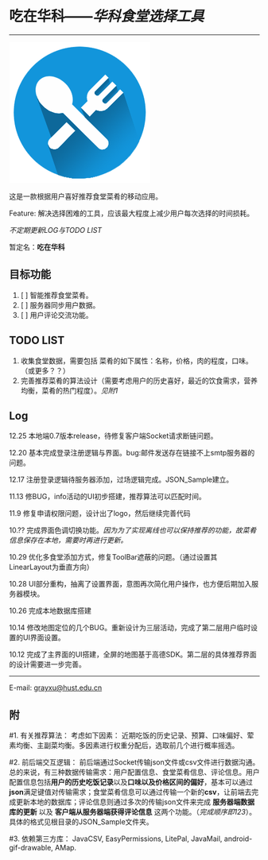 # 吃在华科——*华科食堂选择工具*

--------

![LOGO](https://github.com/GrayXu/HustEating/raw/master/Android/app/src/main/res/drawable/main.png)

这是一款根据用户喜好推荐食堂菜肴的移动应用。

Feature: 解决选择困难的工具，应该最大程度上减少用户每次选择的时间损耗。

*不定期更新LOG与TODO LIST*

暂定名：**吃在华科**



目标功能
-----

1. [ ] 智能推荐食堂菜肴。
2. [ ] 服务器同步用户数据。
3. [ ] 用户评论交流功能。

TODO LIST
-----

1. 收集食堂数据，需要包括 菜肴的如下属性：名称，价格，肉的程度，口味。（或更多？？）
2. 完善推荐菜肴的算法设计（需要考虑用户的历史喜好，最近的饮食需求，营养均衡，菜肴的热门程度）。*见附1*

Log
-----
12.25 本地端0.7版本release，待修复客户端Socket请求断链问题。

12.20 基本完成登录注册逻辑与界面。bug:邮件发送存在链接不上smtp服务器的问题。

12.17 注册登录逻辑待服务器添加，过场逻辑完成。JSON_Sample建立。

11.13 修BUG，info活动的UI初步搭建，推荐算法可以匹配时间。

11.9 修复申请权限问题，设计出了logo，然后继续完善代码

10.?? 完成界面色调切换功能。*因为为了实现离线也可以保持推荐的功能，故菜肴信息保存在本地，需要时再进行更新。*

10.29   优化多食堂添加方式，修复ToolBar遮蔽的问题。（通过设置其LinearLayout为垂直方向）

10.28   UI部分重构，抽离了设置界面，意图再次简化用户操作，也方便后期加入服务器模块。

10.26   完成本地数据库搭建

10.14   修改地图定位的几个BUG。重新设计为三层活动，完成了第二层用户临时设置的UI界面设置。

10.12   完成了主界面的UI搭建，全屏的地图基于高德SDK。第二层的具体推荐界面的设计需要进一步完善。

-----
E-mail: grayxu@hust.edu.cn

附
-----
#1. 有关推荐算法：
	考虑如下因素： 近期吃饭的历史记录、预算、口味偏好、荤素均衡、主副菜均衡。多因素进行权重分配后，选取前几个进行概率摇选。
	
#2. 前后端交互逻辑：
	前后端通过Socket传输json文件或csv文件进行数据沟通。总的来说，有三种数据传输需求：用户配置信息、食堂菜肴信息、评论信息。用户配置信息包括**用户的历史吃饭记录**以及**口味以及价格区间的偏好**，基本可以通过**json**满足键值对传输需求；食堂菜肴信息可以通过传输一个新的**csv**，让前端去完成更新本地的数据库；评论信息则通过多次的传输json文件来完成 **服务器端数据库的更新** 以及 **客户端从服务器端获得评论信息** 这两个功能。（*完成顺序即123*）。具体的格式见根目录的JSON_Sample文件夹。

#3. 依赖第三方库：
	JavaCSV, EasyPermissions, LitePal, JavaMail, android-gif-drawable, AMap.
